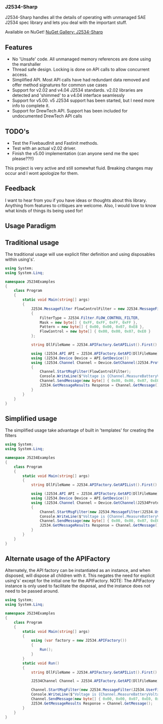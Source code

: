 ### J2534-Sharp ###

J2534-Sharp handles all the details of operating with unmanaged SAE J2534 spec library and lets you deal with the important stuff.

Available on NuGet! [NuGet Gallery: J2534-Sharp]

## Features ##
- No 'Unsafe' code.  All unmanaged memory references are done using the marshaller
- Thread safe design.   Locking is done on API calls to allow concurrent access.
- Simplified API.  Most API calls have had redundant data removed and offer method signatures for common use cases
- Support for v2.02 and v4.04 J2534 standards.  v2.02 libraries are detected and 'shimmed' to a v4.04 interface seamlessly
- Support for v5.00.  v5 J2534 support has been started, but I need more info to complete it.
- Support for DrewTech API.  Support has been included for undocumented DrewTech API calls

## TODO's ##
- Test the FivebaudInit and Fastinit methods.
- Test with an actual v2.02 driver.
- Finish the v5.00 implementation (can anyone send me the spec please??!!)

This project is very active and still somewhat fluid.  Breaking changes may occur and I wont apologize for them.

## Feedback ##
I want to hear from you if you have ideas or thoughts about this library.  Anything from features to critiques are welcome.  Also, I would love to know what kinds of things its being used for!

## Usage Paradigm ##
## Traditional usage ##
The traditional usage will use explicit filter definition and using disposables within using's'.
```csharp
using System;
using System.Linq;

namespace J5234Examples
{
    class Program
    {
        static void Main(string[] args)
        {
            J2534.MessageFilter FlowControlFilter = new J2534.MessageFilter()
            {
                FilterType = J2534.Filter.FLOW_CONTROL_FILTER,
                Mask = new byte[] { 0xFF, 0xFF, 0xFF, 0xFF },
                Pattern = new byte[] { 0x00, 0x00, 0x07, 0xE8 },
                FlowControl = new byte[] { 0x00, 0x00, 0x07, 0xE0 }
            };

            string DllFileName = J2534.APIFactory.GetAPIList().First().Filename;

            using (J2534.API API = J2534.APIFactory.GetAPI(DllFileName))
            using (J2534.Device Device = API.GetDevice())
            using (J2534.Channel Channel = Device.GetChannel(J2534.Protocol.ISO15765, J2534.Baud.ISO15765, J2534.ConnectFlag.NONE))
            {
                Channel.StartMsgFilter(FlowControlFilter);
                Console.WriteLine($"Voltage is {Channel.MeasureBatteryVoltage() / 1000}");
                Channel.SendMessage(new byte[] { 0x00, 0x00, 0x07, 0xE0, 0x01, 0x00 });
                J2534.GetMessageResults Response = Channel.GetMessage();
            }
        }
    }
}
```

## Simplified usage ##
The simplified usage take advantage of built in 'templates' for creating the filters
```csharp
using System;
using System.Linq;

namespace J5234Examples
{
    class Program
    {
        static void Main(string[] args)
        {
            string DllFileName = J2534.APIFactory.GetAPIList().First().Filename;

            using (J2534.API API = J2534.APIFactory.GetAPI(DllFileName))
            using (J2534.Device Device = API.GetDevice())
            using (J2534.Channel Channel = Device.GetChannel(J2534Protocol.ISO15765, J2534Baud.ISO15765, J2534CONNECTFLAG.NONE))
            {
                Channel.StartMsgFilter(new J2534.MessageFilter(J2534.UserFilterType.STANDARDISO15765, new byte[] { 0x00, 0x00, 0x07, 0xE0}));
                Console.WriteLine($"Voltage is {Channel.MeasureBatteryVoltage() / 1000}");
                Channel.SendMessage(new byte[] { 0x00, 0x00, 0x07, 0xE0, 0x01, 0x00 });
                J2534.GetMessageResults Response = Channel.GetMessage();
            }
        }
    }
}
```

## Alternate usage of the APIFactory ##
Alternately, the API factory can be instantiated as an instance, and when disposed, will dispose all children with it.  This negates the need for explicit using's'
except for the initial one for the APIFactory.  NOTE:  The APIFactory instance is only used to facilitate the disposal, and the instance does not need to be passed
around.
```csharp
using System;
using System.Linq;

namespace J5234Examples
{
    class Program
    {
        static void Main(string[] args)
        {
            using (var factory = new J2534.APIFactory())
            {
                Run();
            }
        }
        static void Run()
        {
            string DllFileName = J2534.APIFactory.GetAPIList().First().Filename;

            J2534Channel Channel = J2534.APIFactory.GetAPI(DllFileName).GetDevice().GetChannel(J2534.Protocol.ISO15765, J2534.Baud.ISO15765, J2534.ConnectFlag.NONE);

            Channel.StartMsgFilter(new J2534.MessageFilter(J2534.UserFilterType.STANDARDISO15765, new byte[] { 0x00, 0x00, 0x07, 0xE0 }));
            Console.WriteLine($"Voltage is {Channel.MeasureBatteryVoltage() / 1000}");
            Channel.SendMessage(new byte[] { 0x00, 0x00, 0x07, 0xE0, 0x01, 0x00 });
            J2534.GetMessageResults Response = Channel.GetMessage();
        }
    }
}
```
[NuGet Gallery: J2534-Sharp]: http://www.nuget.org/packages/J2534-Sharp